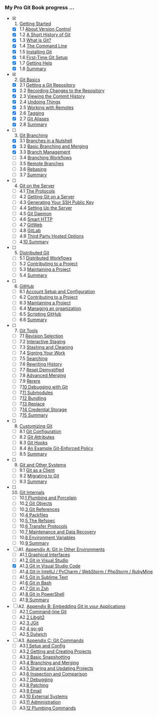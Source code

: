 ### My Pro Git Book progress ...

- [x] 1. [Getting Started](https://git-scm.com/book/en/v2/Getting-Started-About-Version-Control)
  - [x] 1.1 [About Version Control](https://git-scm.com/book/en/v2/Getting-Started-About-Version-Control)
  - [x] 1.2 [A Short History of Git](https://git-scm.com/book/en/v2/Getting-Started-A-Short-History-of-Git)
  - [x] 1.3 [What is Git?](https://git-scm.com/book/en/v2/Getting-Started-What-is-Git%3F)
  - [x] 1.4 [The Command Line](https://git-scm.com/book/en/v2/Getting-Started-The-Command-Line)
  - [x] 1.5 [Installing Git](https://git-scm.com/book/en/v2/Getting-Started-Installing-Git)
  - [x] 1.6 [First-Time Git Setup](https://git-scm.com/book/en/v2/Getting-Started-First-Time-Git-Setup)
  - [x] 1.7 [Getting Help](https://git-scm.com/book/en/v2/Getting-Started-Getting-Help)
  - [x] 1.8 [Summary](https://git-scm.com/book/en/v2/Getting-Started-Summary)
- [x] 2. [Git Basics](https://git-scm.com/book/en/v2/Git-Basics-Getting-a-Git-Repository)
  - [x] 2.1 [Getting a Git Repository](https://git-scm.com/book/en/v2/Git-Basics-Getting-a-Git-Repository)
  - [x] 2.2 [Recording Changes to the Repository](https://git-scm.com/book/en/v2/Git-Basics-Recording-Changes-to-the-Repository)
  - [x] 2.3 [Viewing the Commit History](https://git-scm.com/book/en/v2/Git-Basics-Viewing-the-Commit-History)
  - [x] 2.4 [Undoing Things](https://git-scm.com/book/en/v2/Git-Basics-Undoing-Things)
  - [x] 2.5 [Working with Remotes](https://git-scm.com/book/en/v2/Git-Basics-Working-with-Remotes)
  - [x] 2.6 [Tagging](https://git-scm.com/book/en/v2/Git-Basics-Tagging)
  - [x] 2.7 [Git Aliases](https://git-scm.com/book/en/v2/Git-Basics-Git-Aliases)
  - [x] 2.8 [Summary](https://git-scm.com/book/en/v2/Git-Basics-Summary)
- [ ] 3. [Git Branching](https://git-scm.com/book/en/v2/Git-Branching-Branches-in-a-Nutshell)
  - [x] 3.1 [Branches in a Nutshell](https://git-scm.com/book/en/v2/Git-Branching-Branches-in-a-Nutshell)
  - [x] 3.2 [Basic Branching and Merging](https://git-scm.com/book/en/v2/Git-Branching-Basic-Branching-and-Merging)
  - [x] 3.3 [Branch Management](https://git-scm.com/book/en/v2/Git-Branching-Branch-Management)
  - [ ] 3.4 [Branching Workflows](https://git-scm.com/book/en/v2/Git-Branching-Branching-Workflows)
  - [ ] 3.5 [Remote Branches](https://git-scm.com/book/en/v2/Git-Branching-Remote-Branches)
  - [ ] 3.6 [Rebasing](https://git-scm.com/book/en/v2/Git-Branching-Rebasing)
  - [ ] 3.7 [Summary](https://git-scm.com/book/en/v2/Git-Branching-Summary)
- [ ] 4. [Git on the Server](https://git-scm.com/book/en/v2/Git-on-the-Server-The-Protocols)
  - [ ] 4.1 [The Protocols](https://git-scm.com/book/en/v2/Git-on-the-Server-The-Protocols)
  - [ ] 4.2 [Getting Git on a Server](https://git-scm.com/book/en/v2/Git-on-the-Server-Getting-Git-on-a-Server)
  - [ ] 4.3 [Generating Your SSH Public Key](https://git-scm.com/book/en/v2/Git-on-the-Server-Generating-Your-SSH-Public-Key)
  - [ ] 4.4 [Setting Up the Server](https://git-scm.com/book/en/v2/Git-on-the-Server-Setting-Up-the-Server)
  - [ ] 4.5 [Git Daemon](https://git-scm.com/book/en/v2/Git-on-the-Server-Git-Daemon)
  - [ ] 4.6 [Smart HTTP](https://git-scm.com/book/en/v2/Git-on-the-Server-Smart-HTTP)
  - [ ] 4.7 [GitWeb](https://git-scm.com/book/en/v2/Git-on-the-Server-GitWeb)
  - [ ] 4.8 [GitLab](https://git-scm.com/book/en/v2/Git-on-the-Server-GitLab)
  - [ ] 4.9 [Third Party Hosted Options](https://git-scm.com/book/en/v2/Git-on-the-Server-Third-Party-Hosted-Options)
  - [ ] 4.[10 Summary](https://git-scm.com/book/en/v2/Git-on-the-Server-Summary)
- [ ] 5. [Distributed Git](https://git-scm.com/book/en/v2/Distributed-Git-Distributed-Workflows)
  - [ ] 5.1 [Distributed Workflows](https://git-scm.com/book/en/v2/Distributed-Git-Distributed-Workflows)
  - [ ] 5.2 [Contributing to a Project](https://git-scm.com/book/en/v2/Distributed-Git-Contributing-to-a-Project)
  - [ ] 5.3 [Maintaining a Project](https://git-scm.com/book/en/v2/Distributed-Git-Maintaining-a-Project)
  - [ ] 5.4 [Summary](https://git-scm.com/book/en/v2/Distributed-Git-Summary)
- [ ] 6. [GitHub](https://git-scm.com/book/en/v2/GitHub-Account-Setup-and-Configuration)
  - [ ] 6.1 [Account Setup and Configuration](https://git-scm.com/book/en/v2/GitHub-Account-Setup-and-Configuration)
  - [ ] 6.2 [Contributing to a Project](https://git-scm.com/book/en/v2/GitHub-Contributing-to-a-Project)
  - [ ] 6.3 [Maintaining a Project](https://git-scm.com/book/en/v2/GitHub-Maintaining-a-Project)
  - [ ] 6.4 [Managing an organization](https://git-scm.com/book/en/v2/GitHub-Managing-an-organization)
  - [ ] 6.5 [Scripting GitHub](https://git-scm.com/book/en/v2/GitHub-Scripting-GitHub)
  - [ ] 6.6 [Summary](https://git-scm.com/book/en/v2/GitHub-Summary)
- [ ] 7. [Git Tools](https://git-scm.com/book/en/v2/Git-Tools-Revision-Selection)
  - [ ] 7.1 [Revision Selection](https://git-scm.com/book/en/v2/Git-Tools-Revision-Selection)
  - [ ] 7.2 [Interactive Staging](https://git-scm.com/book/en/v2/Git-Tools-Interactive-Staging)
  - [ ] 7.3 [Stashing and Cleaning](https://git-scm.com/book/en/v2/Git-Tools-Stashing-and-Cleaning)
  - [ ] 7.4 [Signing Your Work](https://git-scm.com/book/en/v2/Git-Tools-Signing-Your-Work)
  - [ ] 7.5 [Searching](https://git-scm.com/book/en/v2/Git-Tools-Searching)
  - [ ] 7.6 [Rewriting History](https://git-scm.com/book/en/v2/Git-Tools-Rewriting-History)
  - [ ] 7.7 [Reset Demystified](https://git-scm.com/book/en/v2/Git-Tools-Reset-Demystified)
  - [ ] 7.8 [Advanced Merging](https://git-scm.com/book/en/v2/Git-Tools-Advanced-Merging)
  - [ ] 7.9 [Rerere](https://git-scm.com/book/en/v2/Git-Tools-Rerere)
  - [ ] 7.[10 Debugging with Git](https://git-scm.com/book/en/v2/Git-Tools-Debugging-with-Git)
  - [ ] 7.[11 Submodules](https://git-scm.com/book/en/v2/Git-Tools-Submodules)
  - [ ] 7.[12 Bundling](https://git-scm.com/book/en/v2/Git-Tools-Bundling)
  - [ ] 7.[13 Replace](https://git-scm.com/book/en/v2/Git-Tools-Replace)
  - [ ] 7.[14 Credential Storage](https://git-scm.com/book/en/v2/Git-Tools-Credential-Storage)
  - [ ] 7.[15 Summary](https://git-scm.com/book/en/v2/Git-Tools-Summary)
- [ ] 8. [Customizing Git](https://git-scm.com/book/en/v2/Customizing-Git-Git-Configuration)
  - [ ] 8.1 [Git Configuration](https://git-scm.com/book/en/v2/Customizing-Git-Git-Configuration)
  - [ ] 8.2 [Git Attributes](https://git-scm.com/book/en/v2/Customizing-Git-Git-Attributes)
  - [ ] 8.3 [Git Hooks](https://git-scm.com/book/en/v2/Customizing-Git-Git-Hooks)
  - [ ] 8.4 [An Example Git-Enforced Policy](https://git-scm.com/book/en/v2/Customizing-Git-An-Example-Git-Enforced-Policy)
  - [ ] 8.5 [Summary](https://git-scm.com/book/en/v2/Customizing-Git-Summary)
- [ ] 9. [Git and Other Systems](https://git-scm.com/book/en/v2/Git-and-Other-Systems-Git-as-a-Client)
  - [ ] 9.1 [Git as a Client](https://git-scm.com/book/en/v2/Git-and-Other-Systems-Git-as-a-Client)
  - [ ] 9.2 [Migrating to Git](https://git-scm.com/book/en/v2/Git-and-Other-Systems-Migrating-to-Git)
  - [ ] 9.3 [Summary](https://git-scm.com/book/en/v2/Git-and-Other-Systems-Summary)
- [ ] 10. [Git Internals](https://git-scm.com/book/en/v2/Git-Internals-Plumbing-and-Porcelain)
  - [ ] 10.[1 Plumbing and Porcelain](https://git-scm.com/book/en/v2/Git-Internals-Plumbing-and-Porcelain)
  - [ ] 10.[2 Git Objects](https://git-scm.com/book/en/v2/Git-Internals-Git-Objects)
  - [ ] 10.[3 Git References](https://git-scm.com/book/en/v2/Git-Internals-Git-References)
  - [ ] 10.[4 Packfiles](https://git-scm.com/book/en/v2/Git-Internals-Packfiles)
  - [ ] 10.[5 The Refspec](https://git-scm.com/book/en/v2/Git-Internals-The-Refspec)
  - [ ] 10.[6 Transfer Protocols](https://git-scm.com/book/en/v2/Git-Internals-Transfer-Protocols)
  - [ ] 10.[7 Maintenance and Data Recovery](https://git-scm.com/book/en/v2/Git-Internals-Maintenance-and-Data-Recovery)
  - [ ] 10.[8 Environment Variables](https://git-scm.com/book/en/v2/Git-Internals-Environment-Variables)
  - [ ] 10.[9 Summary](https://git-scm.com/book/en/v2/Git-Internals-Summary)
- [ ] A1. [Appendix A: Git in Other Environments](https://git-scm.com/book/en/v2/Appendix-A%3A-Git-in-Other-Environments-Graphical-Interfaces)
  - [ ] A1.[1 Graphical Interfaces](https://git-scm.com/book/en/v2/Appendix-A%3A-Git-in-Other-Environments-Graphical-Interfaces)
  - [ ] A1.[2 Git in Visual Studio](https://git-scm.com/book/en/v2/Appendix-A%3A-Git-in-Other-Environments-Git-in-Visual-Studio)
  - [x] A1.[3 Git in Visual Studio Code](https://git-scm.com/book/en/v2/Appendix-A%3A-Git-in-Other-Environments-Git-in-Visual-Studio-Code)
  - [ ] A1.[4 Git in IntelliJ / PyCharm / WebStorm / PhpStorm / RubyMine](https://git-scm.com/book/en/v2/Appendix-A%3A-Git-in-Other-Environments-Git-in-IntelliJ-%2F-PyCharm-%2F-WebStorm-%2F-PhpStorm-%2F-RubyMine)
  - [ ] A1.[5 Git in Sublime Text](https://git-scm.com/book/en/v2/Appendix-A%3A-Git-in-Other-Environments-Git-in-Sublime-Text)
  - [ ] A1.[6 Git in Bash](https://git-scm.com/book/en/v2/Appendix-A%3A-Git-in-Other-Environments-Git-in-Bash)
  - [ ] A1.[7 Git in Zsh](https://git-scm.com/book/en/v2/Appendix-A%3A-Git-in-Other-Environments-Git-in-Zsh)
  - [ ] A1.[8 Git in PowerShell](https://git-scm.com/book/en/v2/Appendix-A%3A-Git-in-Other-Environments-Git-in-PowerShell)
  - [ ] A1.[9 Summary](https://git-scm.com/book/en/v2/Appendix-A%3A-Git-in-Other-Environments-Summary)
- [ ] A2. [Appendix B: Embedding Git in your Applications](https://git-scm.com/book/en/v2/Appendix-B%3A-Embedding-Git-in-your-Applications-Command-line-Git)
  - [ ] A2.[1 Command-line Git](https://git-scm.com/book/en/v2/Appendix-B%3A-Embedding-Git-in-your-Applications-Command-line-Git)
  - [ ] A2.[2 Libgit2](https://git-scm.com/book/en/v2/Appendix-B%3A-Embedding-Git-in-your-Applications-Libgit2)
  - [ ] A2.[3 JGit](https://git-scm.com/book/en/v2/Appendix-B%3A-Embedding-Git-in-your-Applications-JGit)
  - [ ] A2.[4 go-git](https://git-scm.com/book/en/v2/Appendix-B%3A-Embedding-Git-in-your-Applications-go-git)
  - [ ] A2.[5 Dulwich](https://git-scm.com/book/en/v2/Appendix-B%3A-Embedding-Git-in-your-Applications-Dulwich)
- [ ] A3. [Appendix C: Git Commands](https://git-scm.com/book/en/v2/Appendix-C%3A-Git-Commands-Setup-and-Config)
  - [ ] A3.[1 Setup and Config](https://git-scm.com/book/en/v2/Appendix-C%3A-Git-Commands-Setup-and-Config)
  - [ ] A3.[2 Getting and Creating Projects](https://git-scm.com/book/en/v2/Appendix-C%3A-Git-Commands-Getting-and-Creating-Projects)
  - [ ] A3.[3 Basic Snapshotting](https://git-scm.com/book/en/v2/Appendix-C%3A-Git-Commands-Basic-Snapshotting)
  - [ ] A3.[4 Branching and Merging](https://git-scm.com/book/en/v2/Appendix-C%3A-Git-Commands-Branching-and-Merging)
  - [ ] A3.[5 Sharing and Updating Projects](https://git-scm.com/book/en/v2/Appendix-C%3A-Git-Commands-Sharing-and-Updating-Projects)
  - [ ] A3.[6 Inspection and Comparison](https://git-scm.com/book/en/v2/Appendix-C%3A-Git-Commands-Inspection-and-Comparison)
  - [ ] A3.[7 Debugging](https://git-scm.com/book/en/v2/Appendix-C%3A-Git-Commands-Debugging)
  - [ ] A3.[8 Patching](https://git-scm.com/book/en/v2/Appendix-C%3A-Git-Commands-Patching)
  - [ ] A3.[9 Email](https://git-scm.com/book/en/v2/Appendix-C%3A-Git-Commands-Email)
  - [ ] A3.[10 External Systems](https://git-scm.com/book/en/v2/Appendix-C%3A-Git-Commands-External-Systems)
  - [ ] A3.[11 Administration](https://git-scm.com/book/en/v2/Appendix-C%3A-Git-Commands-Administration)
  - [ ] A3.[12 Plumbing Commands](https://git-scm.com/book/en/v2/Appendix-C%3A-Git-Commands-Plumbing-Commands)
